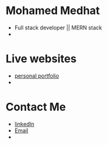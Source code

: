 # Mohamed Medhat
- Full stack developer || MERN stack
- 



# Live websites
- [personal portfolio](https://nextjs-portfolio-tailwind-2cqf16969-mohamed20medhat.vercel.app/)
- 


# Contact Me 
- [linkedIn](https://www.linkedin.com/in/mohamed-medhat-337b811b8/)
- [Email](egailmohamed2018@gmail.com)
- 
